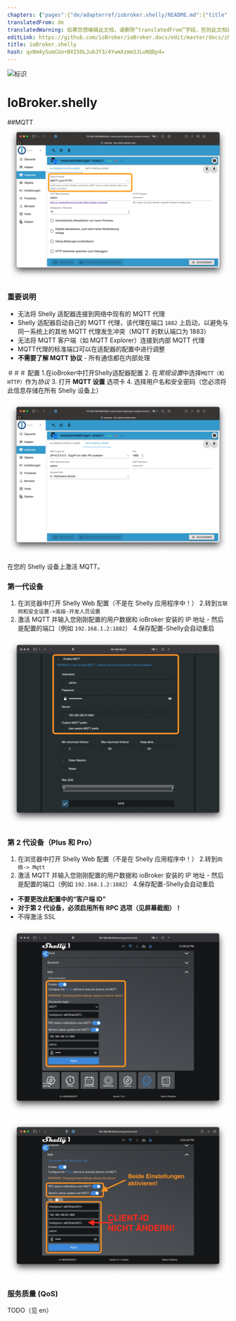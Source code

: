 ```yaml
---
chapters: {"pages":{"de/adapterref/iobroker.shelly/README.md":{"title":{"de":"ioBroker.shelly"},"content":"de/adapterref/iobroker.shelly/README.md"},"de/adapterref/iobroker.shelly/protocol-coap.md":{"title":{"de":"ioBroker.shelly"},"content":"de/adapterref/iobroker.shelly/protocol-coap.md"},"de/adapterref/iobroker.shelly/protocol-mqtt.md":{"title":{"de":"ioBroker.shelly"},"content":"de/adapterref/iobroker.shelly/protocol-mqtt.md"},"de/adapterref/iobroker.shelly/restricted-login.md":{"title":{"de":"ioBroker.shelly"},"content":"de/adapterref/iobroker.shelly/restricted-login.md"},"de/adapterref/iobroker.shelly/state-changes.md":{"title":{"de":"ioBroker.shelly"},"content":"de/adapterref/iobroker.shelly/state-changes.md"},"de/adapterref/iobroker.shelly/faq.md":{"title":{"de":"ioBroker.shelly"},"content":"de/adapterref/iobroker.shelly/faq.md"},"de/adapterref/iobroker.shelly/debug.md":{"title":{"de":"ioBroker.shelly"},"content":"de/adapterref/iobroker.shelly/debug.md"}}}
translatedFrom: de
translatedWarning: 如果您想编辑此文档，请删除“translatedFrom”字段，否则此文档将再次自动翻译
editLink: https://github.com/ioBroker/ioBroker.docs/edit/master/docs/zh-cn/adapterref/iobroker.shelly/protocol-mqtt.md
title: ioBroker.shelly
hash: qxNm4ySumCUo+BXI5OLJubJf3/4YwmXzmm3JLoNQDp4=
---
```

![标识](../../../de/admin/shelly.png)

# IoBroker.shelly
##MQTT
![iobroker_general_mqtt](../../../de/adapterref/iobroker.shelly/img/iobroker_general_mqtt.png)

### 重要说明
- 无法将 Shelly 适配器连接到网络中现有的 MQTT 代理
- Shelly 适配器启动自己的 MQTT 代理，该代理在端口 ``1882`` 上启动，以避免与同一系统上的其他 MQTT 代理发生冲突（MQTT 的默认端口为 1883）
- 无法将 MQTT 客户端（如 MQTT Explorer）连接到内部 MQTT 代理
- MQTT代理的标准端口可以在适配器的配置中进行调整
- **不需要了解 MQTT 协议** - 所有通信都在内部处理

＃＃＃ 配置
1.在ioBroker中打开Shelly适配器配置
2. 在*常规设置*中选择```MQTT（和HTTP）```作为*协议*
3. 打开 **MQTT 设置** 选项卡
4. 选择用户名和安全密码（您必须将此信息存储在所有 Shelly 设备上）

![iobroker_mqtt](../../../de/adapterref/iobroker.shelly/img/iobroker_mqtt.png)

在您的 Shelly 设备上激活 MQTT。

### 第一代设备
1. 在浏览器中打开 Shelly Web 配置（不是在 Shelly 应用程序中！）
2.转到```互联网和安全设置->高级-开发人员设置```
3. 激活 MQTT 并输入您刚刚配置的用户数据和 ioBroker 安装的 IP 地址 - 然后是配置的端口（例如 ```192.168.1.2:1882```）
4.保存配置-Shelly会自动重启

![shelly_mqtt gen1](../../../de/adapterref/iobroker.shelly/img/shelly_mqtt-gen1.png)

### 第 2 代设备（Plus 和 Pro）
1. 在浏览器中打开 Shelly Web 配置（不是在 Shelly 应用程序中！）
2.转到```网络-> Mqtt```
3. 激活 MQTT 并输入您刚刚配置的用户数据和 ioBroker 安装的 IP 地址 - 然后是配置的端口（例如 ```192.168.1.2:1882```）
4.保存配置-Shelly会自动重启

- **不要更改此配置中的“客户端 ID”**
- **对于第 2 代设备，必须启用所有 RPC 选项（见屏幕截图）！**
- 不得激活 SSL

![shelly_mqtt gen2](../../../de/adapterref/iobroker.shelly/img/shelly_mqtt-gen2.png)

![shelly_mqtt gen2](../../../de/adapterref/iobroker.shelly/img/shelly_mqtt-gen2-old.png)

### 服务质量 (QoS)
TODO（见 en）